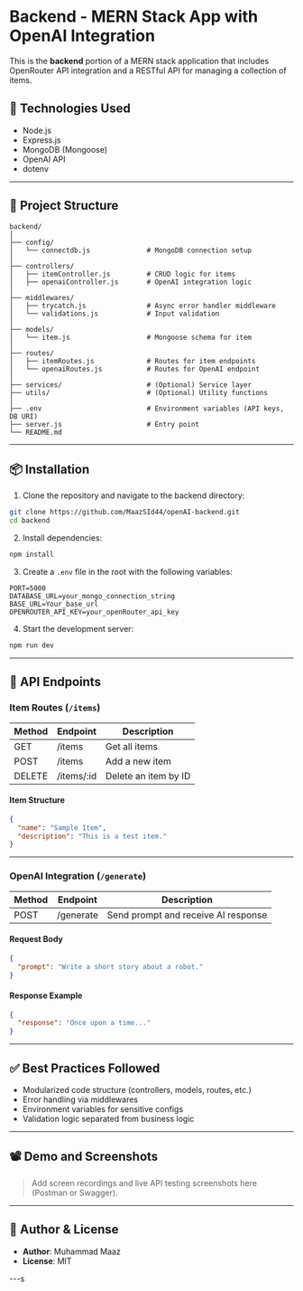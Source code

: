 
# Backend - MERN Stack App with OpenAI Integration

This is the **backend** portion of a MERN stack application that includes OpenRouter API integration and a RESTful API for managing a collection of items.

## 🔧 Technologies Used

- Node.js
- Express.js
- MongoDB (Mongoose)
- OpenAI API
- dotenv

---

## 📁 Project Structure

```
backend/
│
├── config/
│   └── connectdb.js              # MongoDB connection setup
│
├── controllers/
│   ├── itemController.js         # CRUD logic for items
│   ├── openaiController.js       # OpenAI integration logic
│
├── middlewares/
│   ├── trycatch.js               # Async error handler middleware
│   └── validations.js            # Input validation
│
├── models/
│   └── item.js                   # Mongoose schema for item
│
├── routes/
│   ├── itemRoutes.js             # Routes for item endpoints
│   └── openaiRoutes.js           # Routes for OpenAI endpoint
│
├── services/                     # (Optional) Service layer
├── utils/                        # (Optional) Utility functions
│
├── .env                          # Environment variables (API keys, DB URI)
├── server.js                     # Entry point
└── README.md
```

---

## 📦 Installation

1. Clone the repository and navigate to the backend directory:

```bash
git clone https://github.com/MaazSId44/openAI-backend.git
cd backend
```

2. Install dependencies:

```bash
npm install
```

3. Create a `.env` file in the root with the following variables:

```
PORT=5000
DATABASE_URL=your_mongo_connection_string
BASE_URL=Your_base_url
OPENROUTER_API_KEY=your_openRouter_api_key
```

4. Start the development server:

```bash
npm run dev
```

---

## 🚀 API Endpoints

### Item Routes (`/items`)
| Method | Endpoint       | Description                  |
|--------|----------------|------------------------------|
| GET    | /items         | Get all items                |
| POST   | /items         | Add a new item               |
| DELETE | /items/:id     | Delete an item by ID         |

#### Item Structure
```json
{
  "name": "Sample Item",
  "description": "This is a test item."
}
```

---

### OpenAI Integration (`/generate`)

| Method | Endpoint     | Description                           |
|--------|--------------|---------------------------------------|
| POST   | /generate    | Send prompt and receive AI response   |

#### Request Body
```json
{
  "prompt": "Write a short story about a robot."
}
```

#### Response Example
```json
{
  "response": "Once upon a time..."
}
```

---

## ✅ Best Practices Followed

- Modularized code structure (controllers, models, routes, etc.)
- Error handling via middlewares
- Environment variables for sensitive configs
- Validation logic separated from business logic

---

## 📽 Demo and Screenshots

> Add screen recordings and live API testing screenshots here (Postman or Swagger).

---

## 🧠 Author & License

- **Author**: Muhammad Maaz
- **License**: MIT

---s